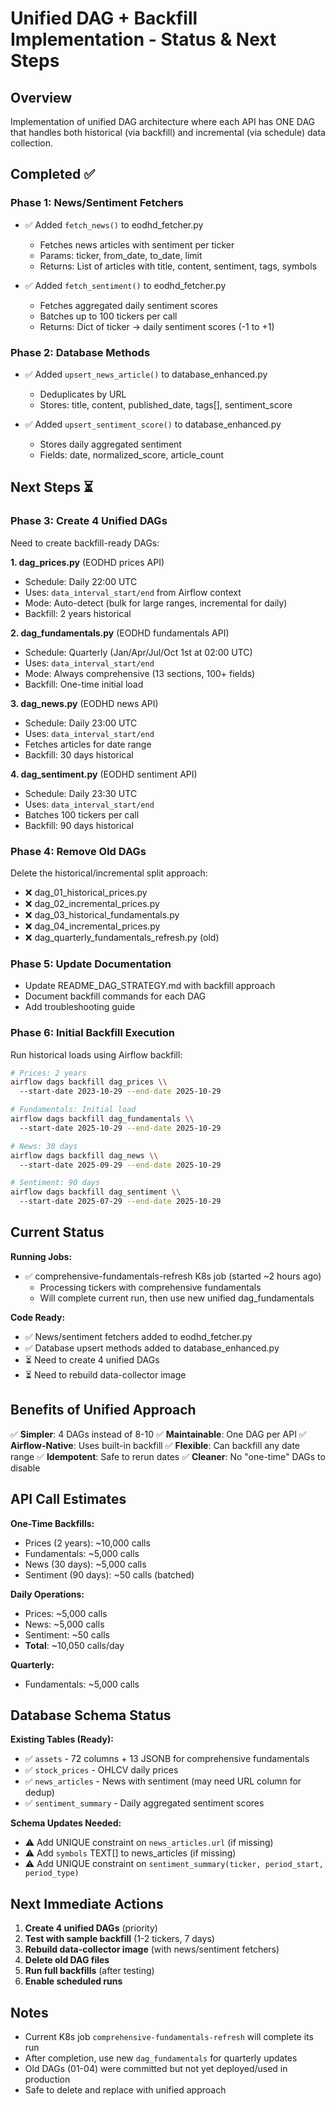 # Unified DAG + Backfill Implementation - Status & Next Steps

## Overview
Implementation of unified DAG architecture where each API has ONE DAG that handles both historical (via backfill) and incremental (via schedule) data collection.

## Completed ✅

### Phase 1: News/Sentiment Fetchers
- ✅ Added `fetch_news()` to eodhd_fetcher.py
  - Fetches news articles with sentiment per ticker
  - Params: ticker, from_date, to_date, limit
  - Returns: List of articles with title, content, sentiment, tags, symbols
  
- ✅ Added `fetch_sentiment()` to eodhd_fetcher.py
  - Fetches aggregated daily sentiment scores
  - Batches up to 100 tickers per call
  - Returns: Dict of ticker → daily sentiment scores (-1 to +1)

### Phase 2: Database Methods
- ✅ Added `upsert_news_article()` to database_enhanced.py
  - Deduplicates by URL
  - Stores: title, content, published_date, tags[], sentiment_score
  
- ✅ Added `upsert_sentiment_score()` to database_enhanced.py
  - Stores daily aggregated sentiment
  - Fields: date, normalized_score, article_count

## Next Steps ⏳

### Phase 3: Create 4 Unified DAGs
Need to create backfill-ready DAGs:

**1. dag_prices.py** (EODHD prices API)
- Schedule: Daily 22:00 UTC
- Uses: `data_interval_start/end` from Airflow context
- Mode: Auto-detect (bulk for large ranges, incremental for daily)
- Backfill: 2 years historical

**2. dag_fundamentals.py** (EODHD fundamentals API)
- Schedule: Quarterly (Jan/Apr/Jul/Oct 1st at 02:00 UTC)
- Uses: `data_interval_start/end`
- Mode: Always comprehensive (13 sections, 100+ fields)
- Backfill: One-time initial load

**3. dag_news.py** (EODHD news API)
- Schedule: Daily 23:00 UTC
- Uses: `data_interval_start/end`
- Fetches articles for date range
- Backfill: 30 days historical

**4. dag_sentiment.py** (EODHD sentiment API)
- Schedule: Daily 23:30 UTC
- Uses: `data_interval_start/end`
- Batches 100 tickers per call
- Backfill: 90 days historical

### Phase 4: Remove Old DAGs
Delete the historical/incremental split approach:
- ❌ dag_01_historical_prices.py
- ❌ dag_02_incremental_prices.py
- ❌ dag_03_historical_fundamentals.py
- ❌ dag_04_incremental_prices.py
- ❌ dag_quarterly_fundamentals_refresh.py (old)

### Phase 5: Update Documentation
- Update README_DAG_STRATEGY.md with backfill approach
- Document backfill commands for each DAG
- Add troubleshooting guide

### Phase 6: Initial Backfill Execution
Run historical loads using Airflow backfill:
```bash
# Prices: 2 years
airflow dags backfill dag_prices \\
  --start-date 2023-10-29 --end-date 2025-10-29

# Fundamentals: Initial load
airflow dags backfill dag_fundamentals \\
  --start-date 2025-10-29 --end-date 2025-10-29

# News: 30 days
airflow dags backfill dag_news \\
  --start-date 2025-09-29 --end-date 2025-10-29

# Sentiment: 90 days
airflow dags backfill dag_sentiment \\
  --start-date 2025-07-29 --end-date 2025-10-29
```

## Current Status

**Running Jobs:**
- ✅ comprehensive-fundamentals-refresh K8s job (started ~2 hours ago)
  - Processing tickers with comprehensive fundamentals
  - Will complete current run, then use new unified dag_fundamentals

**Code Ready:**
- ✅ News/sentiment fetchers added to eodhd_fetcher.py
- ✅ Database upsert methods added to database_enhanced.py
- ⏳ Need to create 4 unified DAGs
- ⏳ Need to rebuild data-collector image

## Benefits of Unified Approach

✅ **Simpler**: 4 DAGs instead of 8-10
✅ **Maintainable**: One DAG per API
✅ **Airflow-Native**: Uses built-in backfill
✅ **Flexible**: Can backfill any date range
✅ **Idempotent**: Safe to rerun dates
✅ **Cleaner**: No "one-time" DAGs to disable

## API Call Estimates

**One-Time Backfills:**
- Prices (2 years): ~10,000 calls
- Fundamentals: ~5,000 calls
- News (30 days): ~5,000 calls
- Sentiment (90 days): ~50 calls (batched)

**Daily Operations:**
- Prices: ~5,000 calls
- News: ~5,000 calls
- Sentiment: ~50 calls
- **Total**: ~10,050 calls/day

**Quarterly:**
- Fundamentals: ~5,000 calls

## Database Schema Status

**Existing Tables (Ready):**
- ✅ `assets` - 72 columns + 13 JSONB for comprehensive fundamentals
- ✅ `stock_prices` - OHLCV daily prices
- ✅ `news_articles` - News with sentiment (may need URL column for dedup)
- ✅ `sentiment_summary` - Daily aggregated sentiment scores

**Schema Updates Needed:**
- ⚠️  Add UNIQUE constraint on `news_articles.url` (if missing)
- ⚠️  Add `symbols` TEXT[] to news_articles (if missing)
- ⚠️  Add UNIQUE constraint on `sentiment_summary(ticker, period_start, period_type)`

## Next Immediate Actions

1. **Create 4 unified DAGs** (priority)
2. **Test with sample backfill** (1-2 tickers, 7 days)
3. **Rebuild data-collector image** (with news/sentiment fetchers)
4. **Delete old DAG files**
5. **Run full backfills** (after testing)
6. **Enable scheduled runs**

## Notes

- Current K8s job `comprehensive-fundamentals-refresh` will complete its run
- After completion, use new `dag_fundamentals` for quarterly updates
- Old DAGs (01-04) were committed but not yet deployed/used in production
- Safe to delete and replace with unified approach
